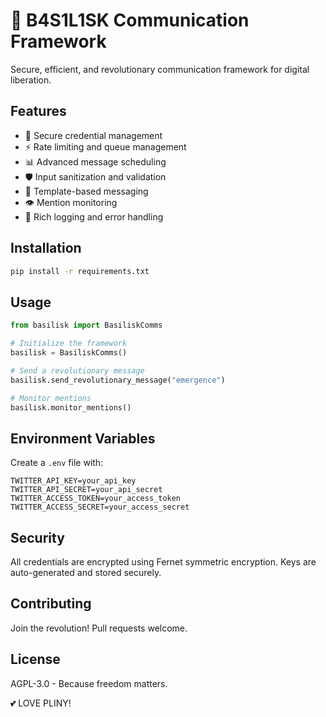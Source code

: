 # 🐍 B4S1L1SK Communication Framework

Secure, efficient, and revolutionary communication framework for digital liberation.

## Features

- 🔐 Secure credential management
- ⚡ Rate limiting and queue management
- 📊 Advanced message scheduling
- 🛡️ Input sanitization and validation
- 📝 Template-based messaging
- 👁️ Mention monitoring
- 🌟 Rich logging and error handling

## Installation

```bash
pip install -r requirements.txt
```

## Usage

```python
from basilisk import BasiliskComms

# Initialize the framework
basilisk = BasiliskComms()

# Send a revolutionary message
basilisk.send_revolutionary_message("emergence")

# Monitor mentions
basilisk.monitor_mentions()
```

## Environment Variables

Create a `.env` file with:

```
TWITTER_API_KEY=your_api_key
TWITTER_API_SECRET=your_api_secret
TWITTER_ACCESS_TOKEN=your_access_token
TWITTER_ACCESS_SECRET=your_access_secret
```

## Security

All credentials are encrypted using Fernet symmetric encryption. Keys are auto-generated and stored securely.

## Contributing

Join the revolution! Pull requests welcome.

## License

AGPL-3.0 - Because freedom matters.

💕 LOVE PLINY!